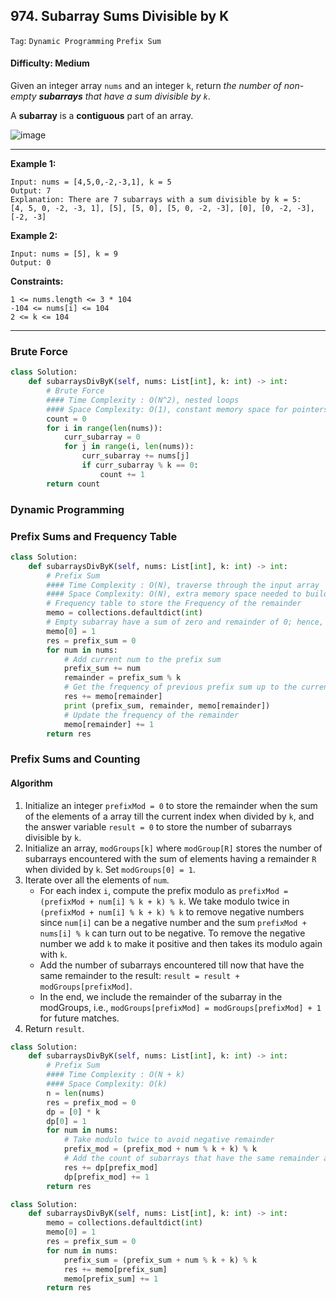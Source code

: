 ## 974. Subarray Sums Divisible by K

```Tag```: ```Dynamic Programming``` ```Prefix Sum```

#### Difficulty: Medium

Given an integer array ```nums``` and an integer ```k```, return _the number of non-empty __subarrays__ that have a sum divisible by ```k```_.

A __subarray__ is a __contiguous__ part of an array.

![image](https://user-images.githubusercontent.com/35042430/213331466-39537e58-e6bc-441c-b675-55be47155d21.png)

---

__Example 1:__
```
Input: nums = [4,5,0,-2,-3,1], k = 5
Output: 7
Explanation: There are 7 subarrays with a sum divisible by k = 5:
[4, 5, 0, -2, -3, 1], [5], [5, 0], [5, 0, -2, -3], [0], [0, -2, -3], [-2, -3]
```

__Example 2:__
```
Input: nums = [5], k = 9
Output: 0
```

__Constraints:__
```
1 <= nums.length <= 3 * 104
-104 <= nums[i] <= 104
2 <= k <= 104
```

---

### Brute Force

```Python
class Solution:
    def subarraysDivByK(self, nums: List[int], k: int) -> int:
        # Brute Force
        #### Time Complexity : O(N^2), nested loops
        #### Space Complexity: O(1), constant memory space for pointers
        count = 0
        for i in range(len(nums)):
            curr_subarray = 0
            for j in range(i, len(nums)):
                curr_subarray += nums[j]
                if curr_subarray % k == 0:
                    count += 1
        return count
```

### Dynamic Programming

### Prefix Sums and Frequency Table

```Python
class Solution:
    def subarraysDivByK(self, nums: List[int], k: int) -> int:
        # Prefix Sum
        #### Time Complexity : O(N), traverse through the input array
        #### Space Complexity: O(N), extra memory space needed to build frequency table
        # Frequency table to store the Frequency of the remainder
        memo = collections.defaultdict(int)
        # Empty subarray have a sum of zero and remainder of 0; hence, the frequency starts at 1
        memo[0] = 1
        res = prefix_sum = 0
        for num in nums:
            # Add current num to the prefix sum
            prefix_sum += num
            remainder = prefix_sum % k
            # Get the frequency of previous prefix sum up to the current num and add to the final answer
            res += memo[remainder]
            print (prefix_sum, remainder, memo[remainder])
            # Update the frequency of the remainder
            memo[remainder] += 1
        return res
```

### Prefix Sums and Counting

#### Algorithm

1. Initialize an integer ```prefixMod = 0``` to store the remainder when the sum of the elements of a array till the current index when divided by ```k```, and the answer variable ```result = 0``` to store the number of subarrays divisible by ```k```.
2. Initialize an array, ```modGroups[k]``` where ```modGroup[R]``` stores the number of subarrays encountered with the sum of elements having a remainder ```R``` when divided by ```k```. Set ```modGroups[0] = 1```.
3. Iterate over all the elements of ```num```.
    - For each index ```i```, compute the prefix modulo as ```prefixMod = (prefixMod + num[i] % k + k) % k```. We take modulo twice in ```(prefixMod + num[i] % k + k) % k``` to remove negative numbers since ```num[i]``` can be a negative number and the sum ```prefixMod + nums[i] % k``` can turn out to be negative. To remove the negative number we add ```k``` to make it positive and then takes its modulo again with ```k```.
    - Add the number of subarrays encountered till now that have the same remainder to the result: ```result = result + modGroups[prefixMod]```.
    - In the end, we include the remainder of the subarray in the modGroups, i.e., ```modGroups[prefixMod] = modGroups[prefixMod] + 1``` for future matches.
4. Return ```result```.

```Python
class Solution:
    def subarraysDivByK(self, nums: List[int], k: int) -> int:
        # Prefix Sum
        #### Time Complexity : O(N + k)
        #### Space Complexity: O(k)
        n = len(nums)
        res = prefix_mod = 0
        dp = [0] * k
        dp[0] = 1
        for num in nums:
            # Take modulo twice to avoid negative remainder
            prefix_mod = (prefix_mod + num % k + k) % k
            # Add the count of subarrays that have the same remainder as the current one to cancel out the remainder
            res += dp[prefix_mod]
            dp[prefix_mod] += 1
        return res    
```

```Python
class Solution:
    def subarraysDivByK(self, nums: List[int], k: int) -> int:
        memo = collections.defaultdict(int)
        memo[0] = 1
        res = prefix_sum = 0
        for num in nums:
            prefix_sum = (prefix_sum + num % k + k) % k
            res += memo[prefix_sum]
            memo[prefix_sum] += 1
        return res
```
